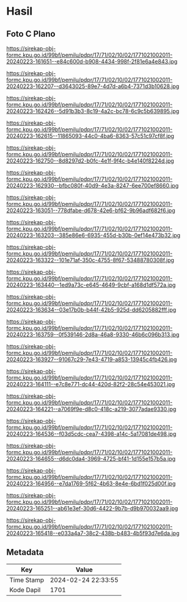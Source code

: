 # Hasil

## Foto C Plano

https://sirekap-obj-formc.kpu.go.id/99bf/pemilu/pdpr/17/71/02/10/02/1771021002011-20240223-161651--e84c600d-b908-4434-998f-2f81e6a4e843.jpg

https://sirekap-obj-formc.kpu.go.id/99bf/pemilu/pdpr/17/71/02/10/02/1771021002011-20240223-162207--d3643025-89e7-4d7d-a6b4-7371d3b10628.jpg

https://sirekap-obj-formc.kpu.go.id/99bf/pemilu/pdpr/17/71/02/10/02/1771021002011-20240223-162426--5d91b3b3-8c19-4a2c-bc78-6c9c5b639895.jpg

https://sirekap-obj-formc.kpu.go.id/99bf/pemilu/pdpr/17/71/02/10/02/1771021002011-20240223-162615--11865093-44c0-4ba6-8363-57c51c97cf8f.jpg

https://sirekap-obj-formc.kpu.go.id/99bf/pemilu/pdpr/17/71/02/10/02/1771021002011-20240223-162750--8d8297d2-b0fc-4e1f-9f4c-b4e140f8224d.jpg

https://sirekap-obj-formc.kpu.go.id/99bf/pemilu/pdpr/17/71/02/10/02/1771021002011-20240223-162930--bfbc080f-40d9-4e3a-8247-6ee700ef8660.jpg

https://sirekap-obj-formc.kpu.go.id/99bf/pemilu/pdpr/17/71/02/10/02/1771021002011-20240223-163051--778dfabe-d678-42e6-bf62-9b96adf682f6.jpg

https://sirekap-obj-formc.kpu.go.id/99bf/pemilu/pdpr/17/71/02/10/02/1771021002011-20240223-163203--385e86e6-6935-455d-b30b-0ef14e473b32.jpg

https://sirekap-obj-formc.kpu.go.id/99bf/pemilu/pdpr/17/71/02/10/02/1771021002011-20240223-163322--101e71af-350c-4755-8f67-53488780308f.jpg

https://sirekap-obj-formc.kpu.go.id/99bf/pemilu/pdpr/17/71/02/10/02/1771021002011-20240223-163440--1ed9a73c-e645-4649-9cbf-a168d1df572a.jpg

https://sirekap-obj-formc.kpu.go.id/99bf/pemilu/pdpr/17/71/02/10/02/1771021002011-20240223-163634--03e17b0b-b44f-42b5-925d-dd6205882fff.jpg

https://sirekap-obj-formc.kpu.go.id/99bf/pemilu/pdpr/17/71/02/10/02/1771021002011-20240223-163759--0f539146-2d8a-46a8-9330-46b6c096b313.jpg

https://sirekap-obj-formc.kpu.go.id/99bf/pemilu/pdpr/17/71/02/10/02/1771021002011-20240223-163927--91067c29-7e43-4719-a853-13945c4fb426.jpg

https://sirekap-obj-formc.kpu.go.id/99bf/pemilu/pdpr/17/71/02/10/02/1771021002011-20240223-164111--e7c8e771-dc44-420d-82f2-28c54e453021.jpg

https://sirekap-obj-formc.kpu.go.id/99bf/pemilu/pdpr/17/71/02/10/02/1771021002011-20240223-164221--a7069f9e-d8c0-418c-a219-3077adae9330.jpg

https://sirekap-obj-formc.kpu.go.id/99bf/pemilu/pdpr/17/71/02/10/02/1771021002011-20240223-164536--f03d5cdc-cea7-4398-a14c-5a17081de498.jpg

https://sirekap-obj-formc.kpu.go.id/99bf/pemilu/pdpr/17/71/02/10/02/1771021002011-20240223-164655--d6dc0da4-3969-4725-bf41-1d155e157b5a.jpg

https://sirekap-obj-formc.kpu.go.id/99bf/pemilu/pdpr/17/71/02/10/02/1771021002011-20240223-164956--e7da1769-5f62-4b63-8e4e-6bd1f025d00f.jpg

https://sirekap-obj-formc.kpu.go.id/99bf/pemilu/pdpr/17/71/02/10/02/1771021002011-20240223-165251--ab61e3ef-30d6-4422-9b7b-d9b970032aa9.jpg

https://sirekap-obj-formc.kpu.go.id/99bf/pemilu/pdpr/17/71/02/10/02/1771021002011-20240223-165418--e033a4a7-38c2-438b-b483-4b5f93d7e6da.jpg


## Metadata

| Key        | Value               |
| ---------- | ------------------- |
| Time Stamp | 2024-02-24 22:33:55 |
| Kode Dapil | 1701                |



